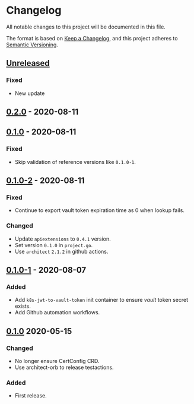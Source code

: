 # Changelog

All notable changes to this project will be documented in this file.

The format is based on [Keep a Changelog](https://keepachangelog.com/en/1.0.0/),
and this project adheres to [Semantic Versioning](https://semver.org/spec/v2.0.0.html).

## [Unreleased]

### Fixed

- New update

## [0.2.0] - 2020-08-11

## [0.1.0] - 2020-08-11

### Fixed

- Skip validation of reference versions like `0.1.0-1`.

## [0.1.0-2] - 2020-08-11

### Fixed

- Continue to export vault token expiration time as 0 when lookup fails.

### Changed

- Update `apiextensions` to `0.4.1` version.
- Set version `0.1.0` in `project.go`.
- Use `architect` `2.1.2` in github actions.

## [0.1.0-1] - 2020-08-07

### Added

- Add `k8s-jwt-to-vault-token` init container to ensure *vault* token secret exists.
- Add Github automation workflows.

## [0.1.0] 2020-05-15

### Changed

- No longer ensure CertConfig CRD.
- Use architect-orb to release testactions.

### Added

- First release.

[Unreleased]: https://github.com/giantswarm/testactions/compare/v0.2.0...HEAD
[0.2.0]: https://github.com/giantswarm/testactions/compare/v0.1.0...v0.2.0
[0.1.0]: https://github.com/giantswarm/testactions/compare/v0.1.0-2...v0.1.0
[0.1.0-2]: https://github.com/giantswarm/testactions/compare/v0.1.0-1...v0.1.0-2
[0.1.0-1]: https://github.com/giantswarm/testactions/compare/v0.1.0...v0.1.0-1
[0.1.0]: https://github.com/giantswarm/testactions/releases/tag/v0.1.0
